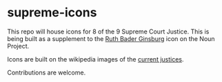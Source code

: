 # supreme-icons
This repo will house icons for 8 of the 9 Supreme Court Justice. This is being built as a supplement to the [Ruth Bader Ginsburg](https://thenounproject.com/term/supreme-court/100555/) icon on the Noun Project.

Icons are built on the wikipedia images of the [current justices](https://en.wikipedia.org/wiki/Supreme_Court_of_the_United_States#Current_justices).

Contributions are welcome.
